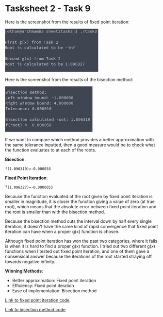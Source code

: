 # Tasksheet 2 - Task 9

Here is the screenshot from the results of fixed point iteration:

![Console 1](./sheet2task3/cmdoutput.png)

Here is the screenshot from the results of the bisection method:

![Console 2](../../images/s2_t8_cmdoutput.png)

If we want to compare which method provides a better approximation with the same tolerance inputted, then a good measure would be to check what the function evaluates to at each of the roots.

**Bisection**:
```
f(1.096319)=-0.000058
```

**Fixed Point Iteration**:
```
f(1.096327)=-0.0000053
```

Because the function evaluated at the root given by fixed point iteration is smaller in magnitude, it is closer the function giving a value of zero (at true root), which means that the absolute error between fixed point iteration and the root is smaller than with the bisection method.

Because the bisection method cuts the interval down by half every single iteration, it doesn't have the same kind of rapid convergence that fixed point iteration can have when a proper g(x) function is chosen.

Although fixed point iteration has won the past two categories, where it fails is when it is hard to find a proper g(x) function. I tried out two different g(x) functions when I tested out fixed point iteration, and one of them gave a nonsensical answer because the iterations of the root started straying off towards negative infinity.

**Winning Methods**:
* Better approximation: Fixed point iteration
* Efficiency: Fixed point iteration
* Ease of implementation: Bisection method

[Link to fixed point iteration code](https://github.com/ethanancell/math4610/blob/master/shared_library/src/fixed_point_iteration.c)

[Link to bisection method code](https://github.com/ethanancell/math4610/blob/master/shared_library/src/bisection.c)
